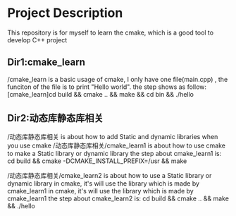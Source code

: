 # Project Description
This repository is for myself to learn the cmake, which is a good tool to develop C++ project

## Dir1:cmake_learn
/cmake_learn is a basic usage of cmake, I only have one file(main.cpp) , the funciton of the file is to print "Hello world".
the step shows as follow:
[cmake_learn]cd build && cmake .. && make && cd bin && ./hello

## Dir2:动态库静态库相关
/动态库静态库相关  is about how to add Static and dynamic libraries when you use cmake
/动态库静态库相关/cmake_learn1 is about how to use cmake to make a Static library or dynamic library
the step about cmake_learn1 is:
cd build && cmake -DCMAKE_INSTALL_PREFIX=/usr && make

/动态库静态库相关/cmake_learn2 is about how to use a Static library or dynamic library in cmake, it's will use the library which is made by cmake_learn1
 in cmake, it's will use the library which is made by cmake_learn1
 the step about cmake_learn2 is:
 cd build && cmake .. && make && ./hello
